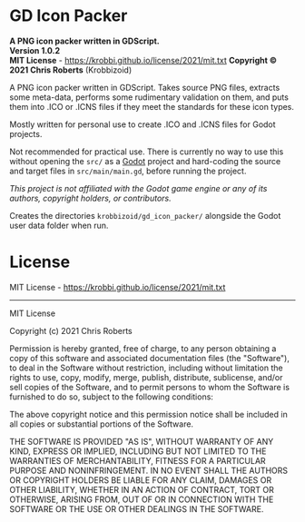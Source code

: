 # GD Icon Packer
__A PNG icon packer written in GDScript.__  
__Version 1.0.2__  
__MIT License__ - https://krobbi.github.io/license/2021/mit.txt
__Copyright &copy; 2021 Chris Roberts__ (Krobbizoid)

A PNG icon packer written in GDScript. Takes source PNG files, extracts some
meta-data, performs some rudimentary validation on them, and puts them into
.ICO or .ICNS files if they meet the standards for these icon types.

Mostly written for personal use to create .ICO and .ICNS files for Godot
projects.

Not recommended for practical use. There is currently no way to use this
without opening the `src/` as a [Godot](https://github.com/godotengine/godot)
project and hard-coding the source and target files in `src/main/main.gd`,
before running the project.

_This project is not affiliated with the Godot game engine or any of its
authors, copyright holders, or contributors._

Creates the directories `krobbizoid/gd_icon_packer/` alongside the Godot user
data folder when run.

# License
MIT License - https://krobbi.github.io/license/2021/mit.txt

---

MIT License

Copyright (c) 2021 Chris Roberts

Permission is hereby granted, free of charge, to any person obtaining a copy
of this software and associated documentation files (the "Software"), to deal
in the Software without restriction, including without limitation the rights
to use, copy, modify, merge, publish, distribute, sublicense, and/or sell
copies of the Software, and to permit persons to whom the Software is
furnished to do so, subject to the following conditions:

The above copyright notice and this permission notice shall be included in all
copies or substantial portions of the Software.

THE SOFTWARE IS PROVIDED "AS IS", WITHOUT WARRANTY OF ANY KIND, EXPRESS OR
IMPLIED, INCLUDING BUT NOT LIMITED TO THE WARRANTIES OF MERCHANTABILITY,
FITNESS FOR A PARTICULAR PURPOSE AND NONINFRINGEMENT. IN NO EVENT SHALL THE
AUTHORS OR COPYRIGHT HOLDERS BE LIABLE FOR ANY CLAIM, DAMAGES OR OTHER
LIABILITY, WHETHER IN AN ACTION OF CONTRACT, TORT OR OTHERWISE, ARISING FROM,
OUT OF OR IN CONNECTION WITH THE SOFTWARE OR THE USE OR OTHER DEALINGS IN THE
SOFTWARE.
